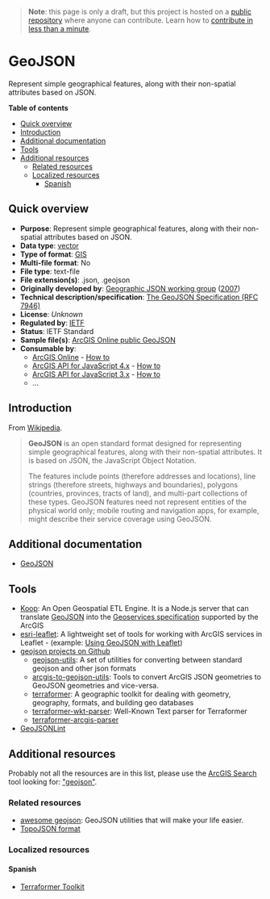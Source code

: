 > **Note**: this page is only a draft, but this project is hosted on a [public repository](https://github.com/hhkaos/awesome-arcgis) where anyone can contribute. Learn how to [contribute in less than a minute](https://github.com/hhkaos/awesome-arcgis/blob/master/CONTRIBUTING.md#contributions).

# GeoJSON

Represent simple geographical features, along with their non-spatial attributes based on JSON.

<!-- START doctoc generated TOC please keep comment here to allow auto update -->
<!-- DON'T EDIT THIS SECTION, INSTEAD RE-RUN doctoc TO UPDATE -->
**Table of contents**

- [Quick overview](#quick-overview)
- [Introduction](#introduction)
- [Additional documentation](#additional-documentation)
- [Tools](#tools)
- [Additional resources](#additional-resources)
  - [Related resources](#related-resources)
  - [Localized resources](#localized-resources)
    - [Spanish](#spanish)

<!-- END doctoc generated TOC please keep comment here to allow auto update -->

## Quick overview

* **Purpose**: Represent simple geographical features, along with their non-spatial attributes based on JSON.
* **Data type**: [vector](../../../data-types/vector/README.md)
* **Type of format**: [GIS](../../../data-types/vector/gis/README.md)
* **Multi-file format**: No
* **File type**: text-file
* **File extension(s)**: .json, .geojson
* **Originally developed by**: [Geographic JSON working group](https://datatracker.ietf.org/wg/geojson/history/) ([2007](http://lists.geojson.org/pipermail/geojson-geojson.org/2007-March/thread.html))
* **Technical description/specification**: [The GeoJSON Specification (RFC 7946)](https://tools.ietf.org/html/rfc7946)
* **License**: *Unknown*
* **Regulated by**: [IETF](https://www.ietf.org/)
* **Status**: IETF Standard
* **Sample file(s)**: [ArcGIS Online public GeoJSON](https://www.arcgis.com/home/search.html?q=typekeywords%3Ageojson&start=1&sortOrder=desc&sortField=numviews)
* **Consumable by**:
    * [ArcGIS Online](../../../../products/arcgis-online/README.md) - [How to](https://developers.arcgis.com/labs/arcgisonline/import-data/)
    * [ArcGIS API for JavaScript 4.x](../../../../../arcgis/developers/profiles/front-end/technologies/dojo/4.x/README.md) - [How to](https://developers.arcgis.com/javascript/latest/sample-code/layers-featurelayer-collection/index.html)
    * [ArcGIS API for JavaScript 3.x](../../../../../arcgis/developers/profiles/front-end/technologies/dojo/3.x/README.md) - [How to](https://github.com/Esri/geojson-layer-js)
    * ...

## Introduction

From [Wikipedia](https://en.wikipedia.org/wiki/GeoJSON).

> **GeoJSON** is an open standard format designed for representing simple geographical features, along with their non-spatial attributes. It is based on JSON, the JavaScript Object Notation.
>
> The features include points (therefore addresses and locations), line strings (therefore streets, highways and boundaries), polygons (countries, provinces, tracts of land), and multi-part collections of these types. GeoJSON features need not represent entities of the physical world only; mobile routing and navigation apps, for example, might describe their service coverage using GeoJSON.

## Additional documentation

* [GeoJSON](http://geojson.org/)

## Tools

* [Koop](../../../../../arcgis/developers/profiles/devops/technologies/koop/README.md): An Open Geospatial ETL Engine. It is a Node.js server that can translate [GeoJSON](http://geojson.org/) into the [Geoservices specification](https://geoservices.github.io/) supported by the ArcGIS
* [esri-leaflet](../../../../../arcgis/developers/profiles/front-end/technologies/leaflet/README.md): A lightweight set of tools for working with ArcGIS services in Leaflet - (example: [Using GeoJSON with Leaflet](https://leafletjs.com/examples/geojson/))
* [geojson projects on Github](https://github.com/Esri?utf8=%E2%9C%93&q=geojson&type=&language=)
    * [geojson-utils](https://github.com/Esri/geojson-utils): A set of utilities for converting between standard geojson and other json formats
    * [arcgis-to-geojson-utils](https://github.com/Esri/arcgis-to-geojson-utils): Tools to convert ArcGIS JSON geometries to GeoJSON geometries and vice-versa.
    * [terraformer](https://github.com/Esri/terraformer): A geographic toolkit for dealing with geometry, geography, formats, and building geo databases
    * [terraformer-wkt-parser](https://github.com/Esri/terraformer-wkt-parser): Well-Known Text parser for Terraformer
    * [terraformer-arcgis-parser](https://github.com/Esri/terraformer-arcgis-parser)
* [GeoJSONLint](http://geojsonlint.com/)

## Additional resources

Probably not all the resources are in this list, please use the [ArcGIS Search](https://esri-es.github.io/arcgis-search/) tool looking for: ["geojson"](https://esri-es.github.io/arcgis-search/?search="geojson"&utm_campaign=awesome-list&utm_source=awesome-list&utm_medium=page).

### Related resources

* [awesome geojson](https://github.com/tmcw/awesome-geojson): GeoJSON utilities that will make your life easier.
* [TopoJSON format](../topojson/README.md)

### Localized resources

#### Spanish

* [Terraformer Toolkit](https://www.youtube.com/watch?v=6NuEO4LlqvE)
